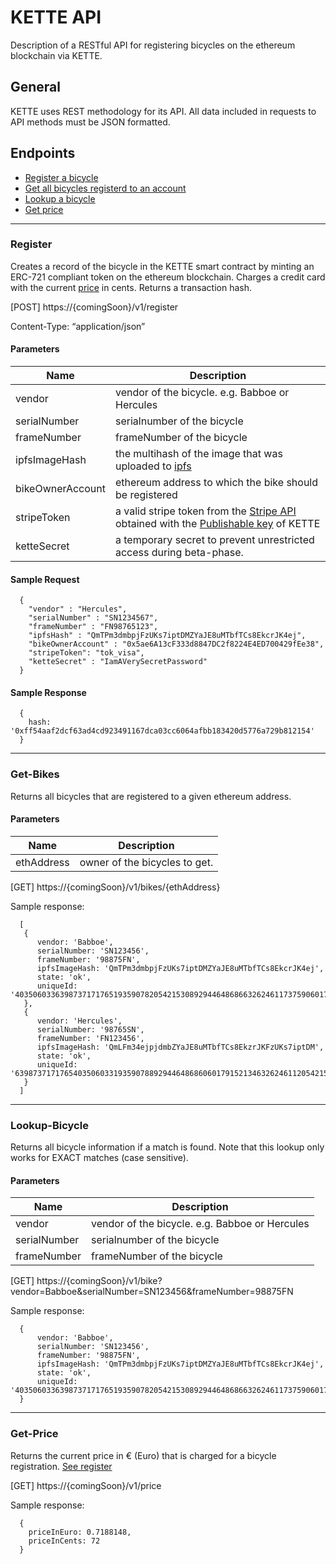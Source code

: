 # KETTE API
Description of a RESTful API for registering bicycles on the ethereum blockchain via KETTE.

## General
KETTE uses REST methodology for its API. All data included in requests to API methods must be JSON formatted. 

## Endpoints

- [Register a bicycle](#Register)
- [Get all bicycles registerd to an account](#Get-Bikes)
- [Lookup a bicycle](#Lookup-Bicycle)
- [Get price](#Get-Price)

------
### Register

Creates a record of the bicycle in the KETTE smart contract by minting an ERC-721 compliant token on the ethereum blockchain. Charges a credit card with the current [price](#Get-Price) in cents. Returns a transaction hash.

[POST] https://{comingSoon}/v1/register

Content-Type: “application/json”

#### Parameters

| Name                    | Description      
| -------------           |-------------   
| vendor                  | vendor of the bicycle. e.g. Babboe or Hercules 
| serialNumber            | serialnumber of the bicycle 
| frameNumber             | frameNumber of the bicycle 
| ipfsImageHash           | the multihash of the image that was uploaded to [ipfs](https://docs.ipfs.io/reference/api/http/#api-v0-add)
| bikeOwnerAccount        | ethereum address to which the bike should be registered
| stripeToken             | a valid stripe token from the [Stripe API](https://stripe.com/docs/api/tokens/create_card) obtained with the [Publishable key](https://stripe.com/docs/keys) of KETTE
| ketteSecret             | a temporary secret to prevent unrestricted access during beta-phase.

#### Sample Request
      {
        "vendor" : "Hercules",
        "serialNumber" : "SN1234567",
        "frameNumber" : "FN98765123",
        "ipfsHash" : "QmTPm3dmbpjFzUKs7iptDMZYaJE8uMTbfTCs8EkcrJK4ej",
        "bikeOwnerAccount" : "0x5ae6A13cF333d8847DC2f8224E4ED700429fEe38",
        "stripeToken": "tok_visa",
        "ketteSecret" : "IamAVerySecretPassword"
      }

#### Sample Response
      { 
        hash: '0xff54aaf2dcf63ad4cd923491167dca03cc6064afbb183420d5776a729b812154'
      }
------
### Get-Bikes

Returns all bicycles that are registered to a given ethereum address.

#### Parameters

| Name                    | Description      
| -------------           |-------------   
| ethAddress              | owner of the bicycles to get.

[GET] https://{comingSoon}/v1/bikes/{ethAddress}

Sample response:

      [ 
       {  
          vendor: 'Babboe',
          serialNumber: 'SN123456',
          frameNumber: '98875FN',
          ipfsImageHash: 'QmTPm3dmbpjFzUKs7iptDMZYaJE8uMTbfTCs8EkcrJK4ej',
          state: 'ok',
          uniqueId: '40350603363987371717651935907820542153089294464868663262461173759060179152134' 
       },
       { 
          vendor: 'Hercules',
          serialNumber: '98765SN',
          frameNumber: 'FN123456',
          ipfsImageHash: 'QmLFm34ejpjdmbZYaJE8uMTbfTCs8EkzrJKFzUKs7iptDM',
          state: 'ok',
          uniqueId: '63987371717654035060331935907889294464868606017915213463262461120542153073759' 
       }
      ]
------
### Lookup-Bicycle

Returns all bicycle information if a match is found. Note that this lookup only works for EXACT matches (case sensitive).

#### Parameters

| Name                    | Description      
| -------------           |-------------  
| vendor                  | vendor of the bicycle. e.g. Babboe or Hercules 
| serialNumber            | serialnumber of the bicycle 
| frameNumber             | frameNumber of the bicycle 

[GET] https://{comingSoon}/v1/bike?vendor=Babboe&serialNumber=SN123456&frameNumber=98875FN

Sample response:

      {  
          vendor: 'Babboe',
          serialNumber: 'SN123456',
          frameNumber: '98875FN',
          ipfsImageHash: 'QmTPm3dmbpjFzUKs7iptDMZYaJE8uMTbfTCs8EkcrJK4ej',
          state: 'ok',
          uniqueId: '40350603363987371717651935907820542153089294464868663262461173759060179152134' 
      }
------
### Get-Price

Returns the current price in € (Euro) that is charged for a bicycle registration. [See register](#Register)

[GET] https://{comingSoon}/v1/price

Sample response:

      { 
        priceInEuro: 0.7188148,
        priceInCents: 72 
      }